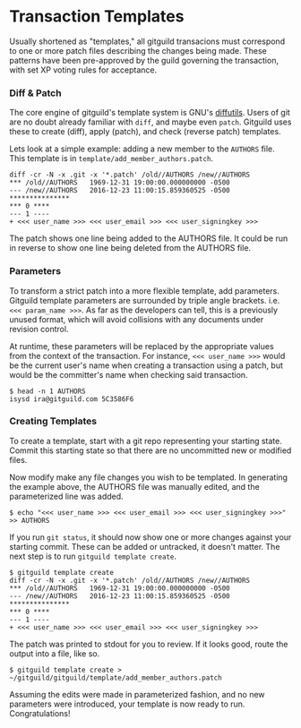 # Transaction Templates

Usually shortened as "templates," all gitguild transacions must correspond to one or more patch files describing the changes being made. These patterns have been pre-approved by the guild governing the transaction, with set XP voting rules for acceptance.

### Diff & Patch

The core engine of gitguild's template system is GNU's [diffutils](https://www.gnu.org/software/diffutils/). Users of git are no doubt already familiar with `diff`, and maybe even `patch`. Gitguild uses these to create (diff), apply (patch), and check (reverse patch) templates.

Lets look at a simple example: adding a new member to the `AUTHORS` file. This template is in `template/add_member_authors.patch`.

```
diff -cr -N -x .git -x '*.patch' /old//AUTHORS /new//AUTHORS
*** /old//AUTHORS	1969-12-31 19:00:00.000000000 -0500
--- /new//AUTHORS	2016-12-23 11:00:15.859360525 -0500
***************
*** 0 ****
--- 1 ----
+ <<< user_name >>> <<< user_email >>> <<< user_signingkey >>>
```

The patch shows one line being added to the AUTHORS file. It could be run in reverse to show one line being deleted from the AUTHORS file.

### Parameters

To transform a strict patch into a more flexible template, add parameters. Gitguild template parameters are surrounded by triple angle brackets. i.e. `<<< param_name >>>`. As far as the developers can tell, this is a previously unused format, which will avoid collisions with any documents under revision control.

At runtime, these parameters will be replaced by the appropriate values from the context of the transaction. For instance, `<<< user_name >>>` would be the current user's name when creating a transaction using a patch, but would be the committer's name when checking said transaction.

```
$ head -n 1 AUTHORS
isysd ira@gitguild.com 5C3586F6
```

### Creating Templates

To create a template, start with a git repo representing your starting state. Commit this starting state so that there are no uncommitted new or modified files.

Now modify make any file changes you wish to be templated. In generating the example above, the AUTHORS file was manually edited, and the parameterized line was added.

```
$ echo "<<< user_name >>> <<< user_email >>> <<< user_signingkey >>>" >> AUTHORS
```

If you run `git status`, it should now show one or more changes against your starting commit. These can be added or untracked, it doesn't matter. The next step is to run `gitguild template create`.

```
$ gitguild template create
diff -cr -N -x .git -x '*.patch' /old//AUTHORS /new//AUTHORS
*** /old//AUTHORS	1969-12-31 19:00:00.000000000 -0500
--- /new//AUTHORS	2016-12-23 11:00:15.859360525 -0500
***************
*** 0 ****
--- 1 ----
+ <<< user_name >>> <<< user_email >>> <<< user_signingkey >>>
```

The patch was printed to stdout for you to review. If it looks good, route the output into a file, like so.
  
```
$ gitguild template create > ~/gitguild/gitguild/template/add_member_authors.patch
```

Assuming the edits were made in parameterized fashion, and no new parameters were introduced, your template is now ready to run. Congratulations!
